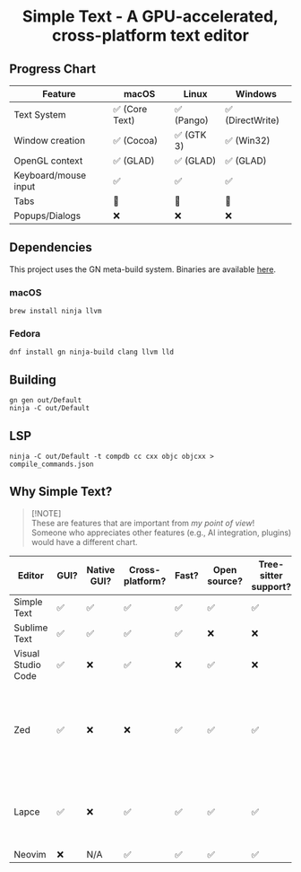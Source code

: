 <h1 align="center">Simple Text - A GPU-accelerated, cross-platform text editor</h1>

<!-- <p align="center">
  <img alt="Simple Text - A GPU-accelerated, cross-platform text editor"
       src="docs/simple-text.png">
</p> -->

## Progress Chart

| Feature              | macOS          | Linux      | Windows          |
| -------------------- | -------------- | ---------- | ---------------- |
| Text System          | ✅ (Core Text) | ✅ (Pango) | ✅ (DirectWrite) |
| Window creation      | ✅ (Cocoa)     | ✅ (GTK 3) | ✅ (Win32)       |
| OpenGL context       | ✅ (GLAD)      | ✅ (GLAD)  | ✅ (GLAD)        |
| Keyboard/mouse input | ✅             | ✅         | ✅               |
| Tabs                 | 🚧             | 🚧         | 🚧               |
| Popups/Dialogs       | ❌             | ❌         | ❌               |

## Dependencies

This project uses the GN meta-build system. Binaries are available [here](https://gn.googlesource.com/gn#getting-a-binary).

### macOS

`brew install ninja llvm`

### Fedora

`dnf install gn ninja-build clang llvm lld`

## Building

```
gn gen out/Default
ninja -C out/Default
```

## LSP

```
ninja -C out/Default -t compdb cc cxx objc objcxx > compile_commands.json
```

## Why Simple Text?

> [!NOTE]\
> These are features that are important from _my point of view_!\
> Someone who appreciates other features (e.g., AI integration, plugins) would have a different chart.

| Editor             | GUI? | Native GUI? | Cross-platform? | Fast? | Open source? | Tree-sitter support? | LSP support? | Simple codebase? | Notes                                                                        |
| ------------------ | ---- | ----------- | --------------- | ----- | ------------ | -------------------- | ------------ | ---------------- | ---------------------------------------------------------------------------- |
| Simple Text        | ✅   | ✅          | ✅              | ✅    | ✅           | ✅                   | ✅           | ✅               |                                                                              |
| Sublime Text       | ✅   | ✅          | ✅              | ✅    | ❌           | ❌                   | ✅           | N/A              | Very nearly perfect!                                                         |
| Visual Studio Code | ✅   | ❌          | ✅              | ❌    | ✅           | ❌                   | ✅           | ❌               |                                                                              |
| Zed                | ✅   | ❌          | ❌              | ✅    | ✅           | ✅                   | ✅           | ❌               | Contains a _lot_ of arguably unnecessary features, such as AI and voice chat |
| Lapce              | ✅   | ❌          | ✅              | ✅    | ✅           | ✅                   | ✅           | ❌               | GUI doesn't feel super polished, at least on macOS (e.g., blurry fonts)      |
| Neovim             | ❌   | N/A         | ✅              | ✅    | ✅           | ✅                   | ✅           | ❌               |                                                                              |
